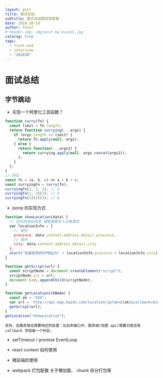 ```yaml
---
layout: post
title: 面试总结
subtitle: 面试总结题目和答案
date: 2018-10-18
author: Yosef
# header-img: img/post-bg-kuaidi.jpg
catalog: true
tags:
  - front-end
  - interview
  - "201810"
---
```


# 面试总结

## 字节跳动

- 实现一个柯里化工具函数？

```js
function curry(fn) {
  const limit = fn.length;
  return function currying(...args) {
    if (args.length >= limit) {
      return fn.apply(null, args);
    } else {
      return function(...args2) {
        return currying.apply(null, args.concat(args2));
      };
    }
  };
}
// 测试
const fn = (a, b, c) => a + b + c;
const curryingFn = curry(fn);
curryingFn(1, 2, 3); // 6
curryingFn(1, 2)(3); // 6
curryingFn(1)(2)(3); // 6
```

- jsonp 的实现方式

```js
function showLocation(data) {
  // 定位的地址信息 根据需要写入对象属性
  var locationInfo = {
    // 省份
    province: data.content.address_detail.province,
    // 城市
    city: data.content.address_detail.city
  };
  alert("检查到您的IP地址为" + locationInfo.province + locationInfo.city);
}

function getScript(url) {
  const scriptNode = document.createElement("script");
  scriptNode.src = url;
  document.body.appendChild(scriptNode);
}

function getLocation(cbName) {
  const ak = "XXX";
  var url = `http://api.map.baidu.com/location/ip?ak=${ak}&callback=${cbName}`;
  getScript(url);
}
getLocation("showLocation");
```

    另外，在服务端也需要响应的处理：比如本接口中，服务端(地图 api)需要对是否有 callback 字段做一个判定。

- setTimeout / promise EventLoop

- react context 如何使用
- 微前端的使用
- webpack 打包配置 关于懒加载、 chunk 拆分打包等
